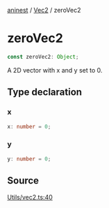 [aninest](../../index.md) / [Vec2](../index.md) / zeroVec2

# zeroVec2

```ts
const zeroVec2: Object;
```

A 2D vector with x and y set to 0.

## Type declaration

### x

```ts
x: number = 0;
```

### y

```ts
y: number = 0;
```

## Source

[Utils/vec2.ts:40](https://github.com/plexigraph/aninest/blob/5437bdd/src/Utils/vec2.ts#L40)
